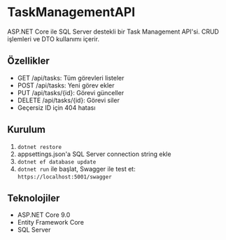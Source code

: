 # TaskManagementAPI
ASP.NET Core ile SQL Server destekli bir Task Management API'si. CRUD işlemleri ve DTO kullanımı içerir.

## Özellikler
- GET /api/tasks: Tüm görevleri listeler
- POST /api/tasks: Yeni görev ekler
- PUT /api/tasks/{id}: Görevi günceller
- DELETE /api/tasks/{id}: Görevi siler
- Geçersiz ID için 404 hatası

## Kurulum
1. `dotnet restore`
2. appsettings.json'a SQL Server connection string ekle
3. `dotnet ef database update`
4. `dotnet run` ile başlat, Swagger ile test et: `https://localhost:5001/swagger`

## Teknolojiler
- ASP.NET Core 9.0
- Entity Framework Core
- SQL Server
